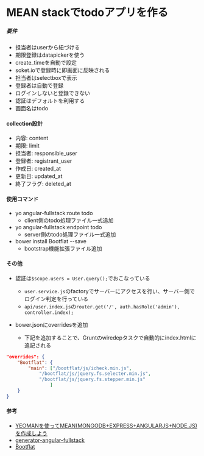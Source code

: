 MEAN stackでtodoアプリを作る
===

##### 要件
- 担当者はuserから紐づける
- 期限登録はdatapickerを使う
- create_timeを自動で設定
- soket.ioで登録時に即画面に反映される
- 担当者はselectboxで表示
- 登録者は自動で登録
- ログインしないと登録できない
- 認証はデフォルトを利用する
- 画面名はtodo

#### collection設計

- 内容: content
- 期限: limit
- 担当者: responsible_user
- 登録者: registrant_user
- 作成日: created_at
- 更新日: updated_at
- 終了フラグ: deleted_at

#### 使用コマンド
- yo angular-fullstack:route todo
    - client側のtodo処理ファイル一式追加
- yo angular-fullstack:endpoint todo
    - server側のtodo処理ファイル一式追加
- bower install Bootflat --save
    - bootstrap機能拡張ファイル追加

#### その他
- 認証は`$scope.users = User.query();`でおこなっている
    - `user.service.js`のfactoryでサーバーにアクセスを行い、サーバー側でログイン判定を行っている
    - `api/user.index.js`の`router.get('/', auth.hasRole('admin'), controller.index);`

- bower.jsonにoverridesを追加
    - 下記を追加することで、Gruntのwiredepタスクで自動的にindex.htmlに追記される
```json
"overrides": {
	"Bootflat": {
		"main": ["/bootflat/js/icheck.min.js",
			"/bootflat/js/jquery.fs.selecter.min.js",
			"/bootflat/js/jquery.fs.stepper.min.js"
				]
	}
}
```

#### 参考
- [YEOMANを使ってMEAN(MONGODB+EXPRESS+ANGULARJS+NODE.JS)を作成しよう](http://urx.nu/bUy7)
- [generator-angular-fullstack](https://github.com/DaftMonk/generator-angular-fullstack)
- [Bootflat](http://bootflat.github.io/)
